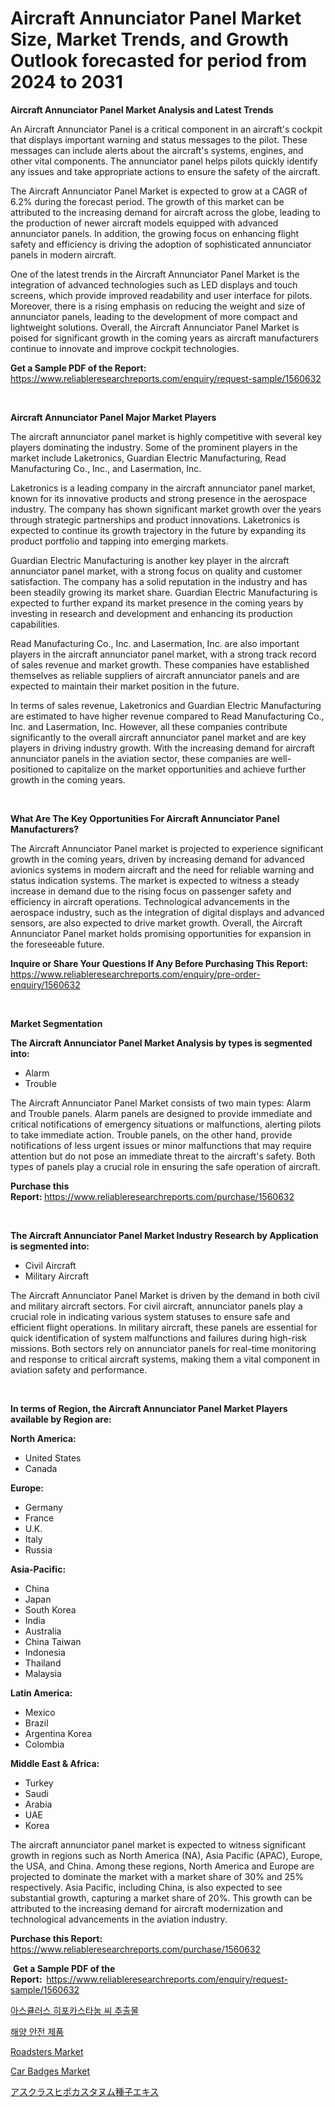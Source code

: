 <p><h1>Aircraft Annunciator Panel Market Size, Market Trends, and Growth Outlook forecasted for period from 2024 to 2031</h1></p><p><strong>Aircraft Annunciator Panel Market Analysis and Latest Trends</strong></p>
<p><p>An Aircraft Annunciator Panel is a critical component in an aircraft's cockpit that displays important warning and status messages to the pilot. These messages can include alerts about the aircraft's systems, engines, and other vital components. The annunciator panel helps pilots quickly identify any issues and take appropriate actions to ensure the safety of the aircraft.</p><p>The Aircraft Annunciator Panel Market is expected to grow at a CAGR of 6.2% during the forecast period. The growth of this market can be attributed to the increasing demand for aircraft across the globe, leading to the production of newer aircraft models equipped with advanced annunciator panels. In addition, the growing focus on enhancing flight safety and efficiency is driving the adoption of sophisticated annunciator panels in modern aircraft.</p><p>One of the latest trends in the Aircraft Annunciator Panel Market is the integration of advanced technologies such as LED displays and touch screens, which provide improved readability and user interface for pilots. Moreover, there is a rising emphasis on reducing the weight and size of annunciator panels, leading to the development of more compact and lightweight solutions. Overall, the Aircraft Annunciator Panel Market is poised for significant growth in the coming years as aircraft manufacturers continue to innovate and improve cockpit technologies.</p></p>
<p><strong>Get a Sample PDF of the Report:&nbsp;</strong> <a href="https://www.reliableresearchreports.com/enquiry/request-sample/1560632">https://www.reliableresearchreports.com/enquiry/request-sample/1560632</a></p>
<p>&nbsp;</p>
<p><strong>Aircraft Annunciator Panel Major Market Players</strong></p>
<p><p>The aircraft annunciator panel market is highly competitive with several key players dominating the industry. Some of the prominent players in the market include Laketronics, Guardian Electric Manufacturing, Read Manufacturing Co., Inc., and Lasermation, Inc.</p><p>Laketronics is a leading company in the aircraft annunciator panel market, known for its innovative products and strong presence in the aerospace industry. The company has shown significant market growth over the years through strategic partnerships and product innovations. Laketronics is expected to continue its growth trajectory in the future by expanding its product portfolio and tapping into emerging markets.</p><p>Guardian Electric Manufacturing is another key player in the aircraft annunciator panel market, with a strong focus on quality and customer satisfaction. The company has a solid reputation in the industry and has been steadily growing its market share. Guardian Electric Manufacturing is expected to further expand its market presence in the coming years by investing in research and development and enhancing its production capabilities.</p><p>Read Manufacturing Co., Inc. and Lasermation, Inc. are also important players in the aircraft annunciator panel market, with a strong track record of sales revenue and market growth. These companies have established themselves as reliable suppliers of aircraft annunciator panels and are expected to maintain their market position in the future.</p><p>In terms of sales revenue, Laketronics and Guardian Electric Manufacturing are estimated to have higher revenue compared to Read Manufacturing Co., Inc. and Lasermation, Inc. However, all these companies contribute significantly to the overall aircraft annunciator panel market and are key players in driving industry growth. With the increasing demand for aircraft annunciator panels in the aviation sector, these companies are well-positioned to capitalize on the market opportunities and achieve further growth in the coming years.</p></p>
<p>&nbsp;</p>
<p><strong>What Are The Key Opportunities For Aircraft Annunciator Panel Manufacturers?</strong></p>
<p><p>The Aircraft Annunciator Panel market is projected to experience significant growth in the coming years, driven by increasing demand for advanced avionics systems in modern aircraft and the need for reliable warning and status indication systems. The market is expected to witness a steady increase in demand due to the rising focus on passenger safety and efficiency in aircraft operations. Technological advancements in the aerospace industry, such as the integration of digital displays and advanced sensors, are also expected to drive market growth. Overall, the Aircraft Annunciator Panel market holds promising opportunities for expansion in the foreseeable future.</p></p>
<p><strong>Inquire or Share Your Questions If Any Before Purchasing This Report:</strong> <a href="https://www.reliableresearchreports.com/enquiry/pre-order-enquiry/1560632">https://www.reliableresearchreports.com/enquiry/pre-order-enquiry/1560632</a></p>
<p>&nbsp;</p>
<p><strong>Market Segmentation</strong></p>
<p><strong>The Aircraft Annunciator Panel Market Analysis by types is segmented into:</strong></p>
<p><ul><li>Alarm</li><li>Trouble</li></ul></p>
<p><p>The Aircraft Annunciator Panel Market consists of two main types: Alarm and Trouble panels. Alarm panels are designed to provide immediate and critical notifications of emergency situations or malfunctions, alerting pilots to take immediate action. Trouble panels, on the other hand, provide notifications of less urgent issues or minor malfunctions that may require attention but do not pose an immediate threat to the aircraft's safety. Both types of panels play a crucial role in ensuring the safe operation of aircraft.</p></p>
<p><strong>Purchase this Report:&nbsp;</strong><a href="https://www.reliableresearchreports.com/purchase/1560632">https://www.reliableresearchreports.com/purchase/1560632</a></p>
<p>&nbsp;</p>
<p><strong>The Aircraft Annunciator Panel Market Industry Research by Application is segmented into:</strong></p>
<p><ul><li>Civil Aircraft</li><li>Military Aircraft</li></ul></p>
<p><p>The Aircraft Annunciator Panel Market is driven by the demand in both civil and military aircraft sectors. For civil aircraft, annunciator panels play a crucial role in indicating various system statuses to ensure safe and efficient flight operations. In military aircraft, these panels are essential for quick identification of system malfunctions and failures during high-risk missions. Both sectors rely on annunciator panels for real-time monitoring and response to critical aircraft systems, making them a vital component in aviation safety and performance.</p></p>
<p>&nbsp;</p>
<p><strong>In terms of Region, the Aircraft Annunciator Panel Market Players available by Region are:</strong></p>
<p>
    <p> <strong> North America: </strong>
        <ul>
            <li>United States</li>
            <li>Canada</li>
        </ul>
        </p> 
    <p> <strong> Europe: </strong>
        <ul>
            <li>Germany</li>
            <li>France</li>
            <li>U.K.</li>
            <li>Italy</li>
            <li>Russia</li>
        </ul>
        </p> 
    <p> <strong> Asia-Pacific: </strong>
        <ul>
            <li>China</li>
            <li>Japan</li>
            <li>South Korea</li>
            <li>India</li>
            <li>Australia</li>
            <li>China Taiwan</li>
            <li>Indonesia</li>
            <li>Thailand</li>
            <li>Malaysia</li>
        </ul>
        </p> 
    <p> <strong> Latin America: </strong>
        <ul>
            <li>Mexico</li>
            <li>Brazil</li>
            <li>Argentina Korea</li>
            <li>Colombia</li>
        </ul>
        </p> 
    <p> <strong> Middle East & Africa: </strong>
        <ul>
            <li>Turkey</li>
            <li>Saudi</li>
            <li>Arabia</li>
            <li>UAE</li>
            <li>Korea</li>
        </ul>
    </p>
    </p>
<p><p>The aircraft annunciator panel market is expected to witness significant growth in regions such as North America (NA), Asia Pacific (APAC), Europe, the USA, and China. Among these regions, North America and Europe are projected to dominate the market with a market share of 30% and 25% respectively. Asia Pacific, including China, is also expected to see substantial growth, capturing a market share of 20%. This growth can be attributed to the increasing demand for aircraft modernization and technological advancements in the aviation industry.</p></p>
<p><strong>Purchase this Report: </strong><a href="https://www.reliableresearchreports.com/purchase/1560632">https://www.reliableresearchreports.com/purchase/1560632</a></p>
<p>&nbsp;<strong>Get a Sample PDF of the Report:&nbsp;&nbsp;</strong><a href="https://www.reliableresearchreports.com/enquiry/request-sample/1560632">https://www.reliableresearchreports.com/enquiry/request-sample/1560632</a></p>
<p><strong></strong></p>
<p><p><a href="https://medium.com/@frankpeters35/%ED%98%B8%EB%B0%98%EB%82%98%EB%AC%B4-%EC%A2%85%EC%9E%90-%EC%B6%94%EC%B6%9C%EB%AC%BC-%EC%8B%9C%EC%9E%A5-%EA%B2%BD%EC%9F%81-%EB%B6%84%EC%84%9D-%EC%8B%9C%EC%9E%A5-%EB%8F%99%ED%96%A5-%EB%B0%8F-2031%EB%85%84%EA%B9%8C%EC%A7%80%EC%9D%98-%EC%98%88%EC%B8%A1-e22f7fe6b912">아스큘러스 히포카스타눔 씨 추출물</a></p><p><a href="https://medium.com/@hzoldrz75165644/%ED%95%B4%EC%96%91-%EC%95%88%EC%A0%84-%EC%A0%9C%ED%92%88-%EC%8B%9C%EC%9E%A5-%EA%B7%9C%EB%AA%A8-%EC%8B%9C%EC%9E%A5-%EC%A0%84%EB%A7%9D-%EB%B0%8F-%EC%8B%9C%EC%9E%A5-%EC%98%88%EC%B8%A1-2024%EB%85%84%EB%B6%80%ED%84%B0-2031%EB%85%84%EA%B9%8C%EC%A7%80-d77abcf05ce7">해양 안전 제품</a></p><p><a href="https://github.com/jsmusil/Market-Research-Report-List-2/blob/main/roadsters-market.md">Roadsters Market</a></p><p><a href="https://github.com/bmorecock/Market-Research-Report-List-2/blob/main/car-badges-market.md">Car Badges Market</a></p><p><a href="https://medium.com/@briaabshire64/%E3%82%A2%E3%82%A8%E3%82%B9%E3%82%AD%E3%83%A5%E3%83%AB%E3%82%B9%E3%83%92%E3%83%9D%E3%82%AB%E3%82%B9%E3%82%BF%E3%83%8C%E3%83%A0%E7%A8%AE%E3%82%A8%E3%82%AD%E3%82%B9%E5%B8%82%E5%A0%B4-2031%E5%B9%B4%E3%81%BE%E3%81%A7%E3%81%AE%E3%83%88%E3%83%AC%E3%83%B3%E3%83%89-%E4%BA%88%E6%B8%AC-%E7%AB%B6%E4%BA%89%E5%88%86%E6%9E%90-f3e17039d93c">アスクラスヒポカスタヌム種子エキス</a></p></p>